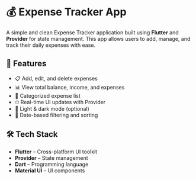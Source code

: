 # 💰 Expense Tracker App

A simple and clean Expense Tracker application built using **Flutter** and **Provider** for state management. This app allows users to add, manage, and track their daily expenses with ease.

## 📱 Features

- 📋 Add, edit, and delete expenses
- 📊 View total balance, income, and expenses
- 🧾 Categorized expense list
- ⏱ Real-time UI updates with Provider
- 🌙 Light & dark mode (optional)
- 📅 Date-based filtering and sorting

## 🛠 Tech Stack

- **Flutter** – Cross-platform UI toolkit
- **Provider** – State management
- **Dart** – Programming language
- **Material UI** – UI components


